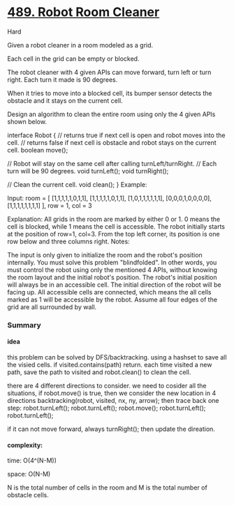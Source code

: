 # [489. Robot Room Cleaner](https://leetcode.com/problems/robot-room-cleaner/)

Hard


 
Given a robot cleaner in a room modeled as a grid.

Each cell in the grid can be empty or blocked.

The robot cleaner with 4 given APIs can move forward, turn left or turn right. Each turn it made is 90 degrees.

When it tries to move into a blocked cell, its bumper sensor detects the obstacle and it stays on the current cell.

Design an algorithm to clean the entire room using only the 4 given APIs shown below.

interface Robot {
  // returns true if next cell is open and robot moves into the cell.
  // returns false if next cell is obstacle and robot stays on the current cell.
  boolean move();

  // Robot will stay on the same cell after calling turnLeft/turnRight.
  // Each turn will be 90 degrees.
  void turnLeft();
  void turnRight();

  // Clean the current cell.
  void clean();
}
Example:

Input:
room = [
  [1,1,1,1,1,0,1,1],
  [1,1,1,1,1,0,1,1],
  [1,0,1,1,1,1,1,1],
  [0,0,0,1,0,0,0,0],
  [1,1,1,1,1,1,1,1]
],
row = 1,
col = 3

Explanation:
All grids in the room are marked by either 0 or 1.
0 means the cell is blocked, while 1 means the cell is accessible.
The robot initially starts at the position of row=1, col=3.
From the top left corner, its position is one row below and three columns right.
Notes:

The input is only given to initialize the room and the robot's position internally. You must solve this problem "blindfolded". In other words, you must control the robot using only the mentioned 4 APIs, without knowing the room layout and the initial robot's position.
The robot's initial position will always be in an accessible cell.
The initial direction of the robot will be facing up.
All accessible cells are connected, which means the all cells marked as 1 will be accessible by the robot.
Assume all four edges of the grid are all surrounded by wall.


### Summary

#### idea

this problem can be solved by DFS/backtracking. using a hashset to save all the visied cells. if visited.contains(path) return. each time visited a new path, save the path to visited and robot.clean() to clean the cell.

there are 4 different directions to consider. we need to cosider all the situations, if robot.move() is true, then we consider the new location in 4 directions  backtracking(robot, visited, nx, ny, arrow);
then trace back one step:
                robot.turnLeft();
                robot.turnLeft();
                robot.move();
                robot.turnLeft();
                robot.turnLeft();
                
 if it can not move forward, always turnRight();
 then update the direation.
 
 #### complexity:
 
 time: O(4^(N-M)) 
 
 space: O(N-M)
 
 N is the total number of cells in the room and M is the total number of obstacle cells.
